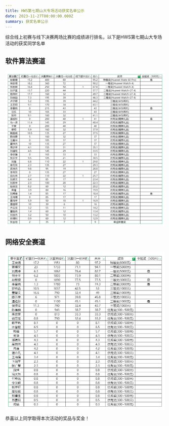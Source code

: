 ```yaml
---
title: HWS第七期山大专场活动获奖名单公示
date: 2023-11-27T00:00:00.000Z
summary: 获奖名单公示
---
```


综合线上初赛与线下决赛两场比赛的成绩进行排名，以下是HWS第七期山大专场活动的获奖同学名单

## 软件算法赛道

<img src="algorithm.png"/>

## 网络安全赛道

<img src="security.png"/>

恭喜以上同学取得本次活动的奖品与奖金！